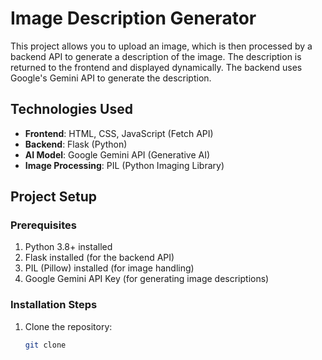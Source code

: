 # Image Description Generator

This project allows you to upload an image, which is then processed by a backend API to generate a description of the image. The description is returned to the frontend and displayed dynamically. The backend uses Google's Gemini API to generate the description.

## Technologies Used
- **Frontend**: HTML, CSS, JavaScript (Fetch API)
- **Backend**: Flask (Python)
- **AI Model**: Google Gemini API (Generative AI)
- **Image Processing**: PIL (Python Imaging Library)

## Project Setup

### Prerequisites

1. Python 3.8+ installed
2. Flask installed (for the backend API)
3. PIL (Pillow) installed (for image handling)
4. Google Gemini API Key (for generating image descriptions)

### Installation Steps

1. Clone the repository:

   ```bash
   git clone
